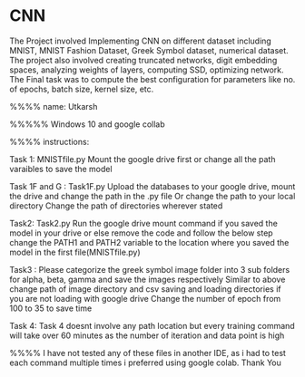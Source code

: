 # CNN
The Project involved Implementing CNN on different dataset including MNIST, MNIST Fashion Dataset, Greek Symbol dataset, numerical dataset. The project also involved creating truncated networks, digit embedding spaces, analyzing weights of layers, computing SSD, optimizing network. The Final task was to compute the best configuration for parameters like no. of epochs, batch size, kernel size, etc.

%%%%
name: Utkarsh

%%%%% 
Windows 10 and google collab


%%%%
instructions:

Task 1: MNISTfile.py
Mount the google drive first or change all the path varaibles to save the model

Task 1F and G : Task1F.py
Upload the databases to your google drive, mount the drive and change the path in the .py file
Or change the path to your local directory
Change the path of directories wherever stated

Task2: Task2.py
Run the google drive mount command if you saved the model in your drive or else remove the code and follow the below step
change the PATH1 and PATH2 variable to the location where you saved the model in the first file(MNISTfile.py)

Task3 :
Please categorize the greek symbol image folder into 3 sub folders for alpha, beta, gamma and save the images respectively
Similar to above change path of image directory and csv saving and loading directories if you are not loading with google drive
Change the number of epoch from 100 to 35 to save time

Task 4:
Task 4 doesnt involve any path location but every training command will take over 60 minutes as the number of iteration and data point is high


%%%% 
I have not tested any of these files in another IDE, as i had to test each command multiple times i preferred using google colab.
Thank You


 
